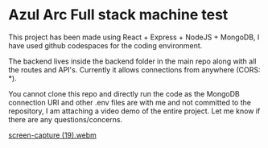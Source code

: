 # Azul Arc Full stack machine test

This project has been made using React + Express + NodeJS + MongoDB, I have used github codespaces for the coding environment.

The backend lives inside the backend folder in the main repo along with all the routes and API's. Currently it allows connections from anywhere (CORS: *).

You cannot clone this repo and directly run the code as the MongoDB connection URI and other .env files are with me and not committed to the repository,
I am attaching a video demo of the entire project. Let me know if there are any questions/concerns.


[screen-capture (19).webm](https://github.com/user-attachments/assets/4281c78d-58ca-45cc-b1e4-e37e8c79bf72)
